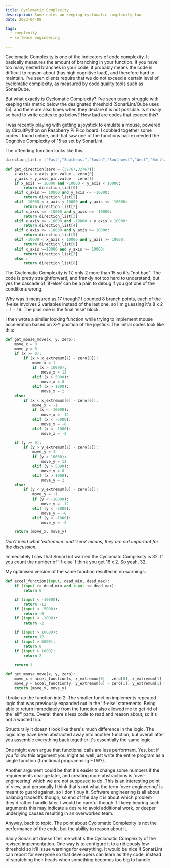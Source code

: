 ```yaml
---
title: Cyclomatic Complexity
description: Some notes on keeping cyclomatic complexity low
date: 2023-04-08

tags:
  - complexity
  - software engineering

---
```

Cyclomatic Complexity is one of the indicators of code complexity. It basically measures the amount of branching in your function. If you have too many nested branches in your code, it probably means the code is difficult to reason about (has high cognitive load), and therefore hard to maintain. I've seen clients require that we do not exceed a certain level of cyclomatic complexity, as measured by code quality tools such as SonarQube.

But what exactly is Cyclomatic Complexity? I've seen teams struggle with keeping this metric below the designated threshold (SonarLint/Qube uses 15), and there are also times when they declare it is not possible. Is it really so hard to write codes to go below? How bad are codes that exceed this?

I was recently playing with getting a joystick to emulate a mouse, powered by CircuitPython on Raspberry Pi Pico board. I cobbled together some codes I found online, and that saw one of the functions had exceeded the Cognitive Complexity of 15 as set by SonarLint.

The offending function looks like this:

```python
direction_list = ["East","Southeast","South","Southwest","West","Northwest","North","Northeast","Centre"]

def get_direction(zero = (32767,32767)):
    x_axis = x_axis_pin.value - zero[0]
    y_axis = y_axis_pin.value - zero[1]
    if x_axis >= 10000 and -10000 < y_axis < 10000:
        return direction_list[0]
    elif x_axis >= 10000 and y_axis <= -10000:
        return direction_list[1]
    elif -10000 < x_axis < 10000 and y_axis <= -10000:
        return direction_list[2]
    elif x_axis <= -10000 and y_axis <= -10000:
        return direction_list[3]
    elif x_axis <= -10000 and -10000 < y_axis < 10000:
        return direction_list[4]
    elif x_axis <= -10000 and y_axis >= 10000:
        return direction_list[5]
    elif -10000 < x_axis < 10000 and y_axis >= 10000:
        return direction_list[6]
    elif x_axis >=10000 and y_axis >= 10000:
        return direction_list[7]
    else :
        return direction_list[8]
```

The Cyclomatic Complexity is 17, only 2 more than 15 so it's "not bad". The code is pretty straightforward, and frankly not too hard to understand, but yes the cascade of 'if-else' can be a pain to debug if you got one of the conditions wrong.

Why was it measured as 17 though? I counted 8 branch points, each of the if-else involves 2 variables instead of the last one, so I'm guessing it's 8 x 2 + 1 = 16. The plus one is the final 'else' block.

I then wrote a similar looking function while trying to implement mouse acceleration based on X-Y position of the joystick. The initial codes look like this:

```python
def get_mouse_move(x, y, zero):
    move_x = 0
    move_y = 0
    if (x >= 0):
        if (x > x_extremum[1] - zero[0]):
            move_x = 1
            if (x > 10000):
                move_x = 12
            elif (x > 5000):
                move_x = 8
            elif (x > 1000):
                move_x = 2
    else:
        if (x < x_extremum[0] - zero[0]):
            move_x = -1
            if (x < -10000):
                move_x = -12
            elif (x < -5000):
                move_x = -8
            elif (x < -1000):
                move_x = -2

    if (y >= 0):
        if (y > y_extremum[1] - zero[1]):
            move_y = 1
            if (y > 10000):
                move_y = 12
            elif (y > 5000):
                move_y = 8
            elif (x > 1000):
                move_y = 2
    else:
        if (y < y_extremum[0] - zero[1]):
            move_y = -1
            if (y < -10000):
                move_y = -12
            elif (y < -5000):
                move_y = -8
            elif (y < -1000):
                move_y = -2

    return (move_x, move_y)
```

_Don't mind what 'extremum' and 'zero' means, they are not important for the discussion._

Immediately I saw that SonarLint warned the Cyclomatc Complexity is 32. If you count the number of 'if-else' I think you get 16 x 2. So yeah, 32.

My optimised version of the same function resulted in no warnings:

```python
def accel_function(input, dead_min, dead_max):
    if (input >= dead_min and input <= dead_max):
        return 0

    if (input < -10000):
        return -12
    if (input < -5000):
        return -8
    if (input < -1000):
        return -2

    if (input > 10000):
        return 12
    if (input > 5000):
        return 8
    if (input > 1000):
        return 2

    return 1

def get_mouse_move(x, y, zero):
    move_x = accel_function(x, x_extremum[0] - zero[0], x_extremum[1] - zero[0])
    move_y = accel_function(y, y_extremum[0] - zero[1], y_extremum[1] - zero[1])
    return (move_x, move_y)
```

I broke up the function into 2. The smaller function implements repeated logic that was previously expanded out in the 'if-else' statements. Being able to return immediately from the function also allowed me to get rid of the 'elif' parts. Overall there's less code to read and reason about, so it's not a wasted trip.

Structurally it doesn't look like there's much difference in the logic. The logic may have been abstracted away into another function, but overall after you assemble everything back together it's essentially the same logic.

One might even argue that functional calls are less performant. Yes, but if you follow this argument you might as well just write the entire program as a single function (functional programming FTW?)...

Another argument could be that it's easier to change some numbers if the requirements change later, and creating more abstractions is 'over-engineering' which we are not supposed to do. This is an interesting point of view, and personally I think that's not what the term 'over-engineering' is meant to guard against, so I don't buy it. Software engineering is all about balancig tradeoffs though, so end of the day it is about which problem they'd rather handle later. I would be careful though if I keep hearing such arguments  this may indicate a desire to avoid additional work, or deeper underlying causes resulting in an overworked team.

Anyway, back to topic. The point about Cyclomatic Complexity is not the performance of the code, but the ability to reason about it.

Sadly SonarLint doesn't tell me what's the Cyclomatic Complexity of the revised implementation. One way is to configure it to a ridicously low threshold so it'll issue warnings for everything. It would be nice if SonarLint can report for everyone so that developers can learn as they code, instead of scratching their heads when something becomes too big to handle.
